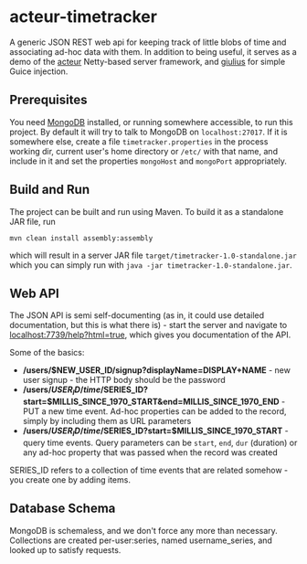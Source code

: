 acteur-timetracker
==================

A generic JSON REST web api for keeping track of little blobs of time and 
associating ad-hoc data with them.  In addition to being useful, it serves as 
a demo of the [acteur](../../acteur) Netty-based server framework, 
and [giulius](../../giulius) for simple Guice injection.

Prerequisites
-------------

You need [MongoDB](http://mongodb.org) installed, or running somewhere accessible, to run this project.
By default it will try to talk to MongoDB on ``localhost:27017``.  If it is somewhere else, create
a file ``timetracker.properties`` in the process working dir, current user's home directory or `/etc/` with
that name, and include in it and set the properties ``mongoHost`` and ``mongoPort`` appropriately.

Build and Run
-------------

The project can be built and run using Maven.  To build it as a standalone JAR file, run

    mvn clean install assembly:assembly

which will result in a server JAR file ``target/timetracker-1.0-standalone.jar`` which you
can simply run with ``java -jar timetracker-1.0-standalone.jar``.

Web API
-------

The JSON API is semi self-documenting (as in, it could use detailed documentation, but this is
what there is) - start the server and navigate to 
[localhost:7739/help?html=true](http://localhost:7739/help?html=true), which gives you documentation
of the API.

Some of the basics:

  * **/users/$NEW_USER_ID/signup?displayName=DISPLAY+NAME** - new user signup - the HTTP body should be the password
  * **/users/$USER_ID/time/$SERIES_ID?start=$MILLIS_SINCE_1970_START&end=MILLIS_SINCE_1970_END** - PUT a new time event.  Ad-hoc properties can be added to the record, simply by including them as URL parameters
  * **/users/$USER_ID/time/$SERIES_ID?start=$MILLIS_SINCE_1970_START** - query time events.  Query parameters can be ``start``, ``end``, ``dur`` (duration) or any ad-hoc property that was passed when the record was created

SERIES_ID refers to a collection of time events that are related somehow - you create one by adding items.

Database Schema
---------------

MongoDB is schemaless, and we don't force any more than necessary.  Collections are created per-user:series, named
username_series, and looked up to satisfy requests.


